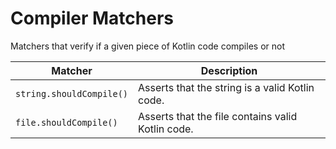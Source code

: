 Compiler Matchers
=================

Matchers that verify if a given piece of Kotlin code compiles or not


| Matcher | Description    |
| ---------- | --- |
| `string.shouldCompile()` | Asserts that the string is a valid Kotlin code. |
| `file.shouldCompile()` | Asserts that the file contains valid Kotlin code. |
